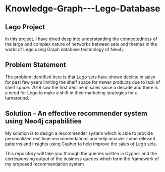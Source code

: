 # Knowledge-Graph---Lego-Database

## Lego Project 

In this project, I have dived deep into understanding the connectedness of the large and complex nature of networks between sets and 
themes in the world of Lego using Graph database technology of Neo4j. 

## Problem Statement

The problem identified here is that Lego sets have shown decline in sales for past few years limiting the shelf space for newer products
due to lack of shelf space. 2018 saw the first decline in sales since a decade and there is a need for Lego to make a shift in their marketing
strategies for a turnaround. 

## Solution - An effective recommender system using Neo4j capabilities

My solution is to design a recommender system which is able to provide personalized real time recommendations and help uncover some
relevant patterns and insights using Cypher to help improve the sales of Lego sets. 

This repository will take you through the queries written in Cypher and the corresponsing output of the business queries which 
form the framework of my proposed recommendation system 
